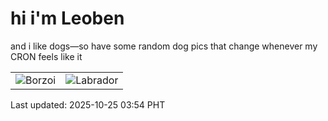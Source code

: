 # hi i'm Leoben

and i like dogs—so have some random dog pics that change whenever my CRON feels like it

|  |  |
|--------|----------|
| ![Borzoi](https://random-dog-vercel.vercel.app/api/random-borzoi?v=1761335663) | ![Labrador](https://random-dog-vercel.vercel.app/api/random-labrador?v=1761335663) |

Last updated: 2025-10-25 03:54 PHT
